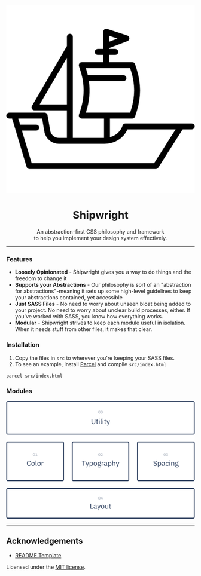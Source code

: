 <p align="center"><img src="img/logo.png" /></p>

<h1 align="center"> Shipwright </h1>

<p align="center"> An abstraction-first CSS philosophy and framework <br> to help you implement your design system effectively. </p>

---
### Features
* **Loosely Opinionated** - Shipwright gives you a way to do things and the freedom to change it
* **Supports your Abstractions** - Our philosophy is sort of an "abstraction for abstractions"-meaning it sets up some high-level guidelines to keep your abstractions contained, yet accessible
* **Just SASS Files** - No need to worry about unseen bloat being added to your project. No need to worry about unclear build processes, either. If you've worked with SASS, you know how everything works.
* **Modular** - Shipwright strives to keep each module useful in isolation. When it needs stuff from other files, it makes that clear.

### Installation

1. Copy the files in `src` to wherever you're keeping your SASS files.
2. To see an example, install [Parcel](https://parceljs.org/) and compile `src/index.html`
```bash
parcel src/index.html
```

### Modules
<p align="center"><img src="img/modules-diagram.png" /></p>

---

## Acknowledgements
* [README Template](https://github.com/vladocar/boilerplate-readme-template/blob/master/README-Markdown.md)

Licensed under the [MIT license](https://github.com/earlman/np-design-system/blob/System-Redesign/LICENSE).

